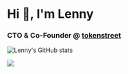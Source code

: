 <h1 align="left">Hi 👋, I'm Lenny</h1>
<h3 align="left">CTO & Co-Founder @ <a href="https://tokenstreet.com/">tokenstreet</a></h3>

![Lenny's GitHub stats]()

<img src="https://github-readme-stats.vercel.app/api?username=lennycampino&count_private=true&show_icons=true&theme=dark" />
